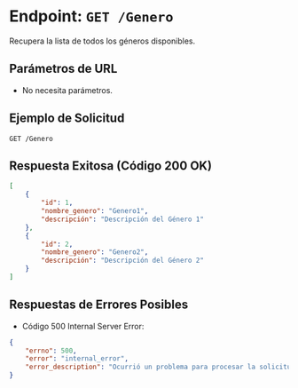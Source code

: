 # Endpoint: `GET /Genero`

Recupera la lista de todos los géneros disponibles.

## Parámetros de URL
- No necesita parámetros.

## Ejemplo de Solicitud
```http
GET /Genero
```

## Respuesta Exitosa (Código 200 OK)
```json
[
    {
        "id": 1,
        "nombre_genero": "Genero1",
        "descripción": "Descripción del Género 1"
    },
    {
        "id": 2,
        "nombre_genero": "Genero2",
        "descripción": "Descripción del Género 2"
    }
]
```

## Respuestas de Errores Posibles
- Código 500 Internal Server Error:
```json
{
    "errno": 500,
    "error": "internal_error",
    "error_description": "Ocurrió un problema para procesar la solicitud"
}
```

